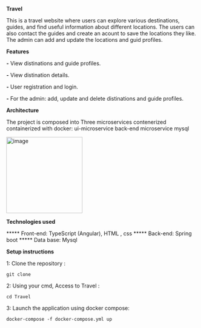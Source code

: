**Travel**

This is a travel website where users can explore various destinations, guides, and find useful information about different locations.
The users can also contact the guides and create an acount to save the locations they like.
The admin can add and update the locations and guid profiles.

**Features**

**-** View distinations and guide profiles.

**-** View distination details.

**-** User registration and login.

**-** For the admin: add, update and delete distinations and guide profiles.

**Architecture**

The project is composed into Three microservices contenerized containerized with docker:
   ui-microservice
   back-end microservice
   mysql

<img width="201" alt="image" src="https://github.com/OUBOUH80/Travel/assets/76158315/219d6b31-bd88-49b1-9353-f6622dd63c17">






**Technologies used**

***** Front-end: TypeScript (Angular), HTML , css
***** Back-end: Spring boot
***** Data base: Mysql



**Setup instructions**

1: Clone the repository :

`git clone `

2: Using your cmd, Access to Travel :

`cd Travel`

3: Launch the application using docker compose:

` docker-compose -f docker-compose.yml up `

